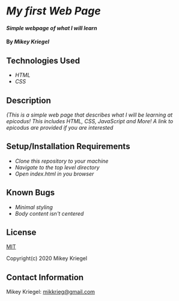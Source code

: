 # _My first Web Page_

#### _Simple webpage of what I will learn_

#### By _**Mikey Kriegel**_

## Technologies Used

* _HTML_
* _CSS_

## Description

_{This is a simple web page that describes what I will be learning at epicodus! This includes
HTML, CSS, JavaScript and More! A link to epicodus are provided if you are interested_

## Setup/Installation Requirements

* _Clone this repository to your machine_
* _Navigate to the top level directory_
* _Open index.html in you browser_

## Known Bugs

* _Minimal styling_
* _Body content isn't centered_

## License

[MIT](https://opensource.org/licenses/MIT)

Copyright(c) 2020 Mikey Kriegel

## Contact Information

Mikey Kriegel: mikkrieg@gmail.com